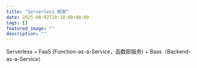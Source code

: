```yaml
---
title: "Serverless 框架"
date: 2025-08-02T20:18:08+08:00
tags: []
featured_image: ""
description: ""
---
```


Serverless = FaaS (Function-as-a-Service，函数即服务) + Baas（Backend-as-a-Service）
